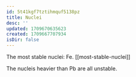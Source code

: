 ```yaml
---
id: 5t41kgf7tztihmquf5138pz
title: Nuclei
desc: ''
updated: 1709670635623
created: 1709667707934
isDir: false
---
```

The most stable nuclei: Fe. [[most-stable-nuclei]]

The nucleis heavier than Pb are all unstable.
